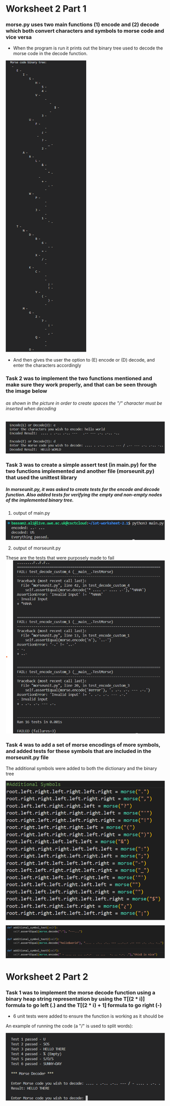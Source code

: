 # Worksheet 2 Part 1


### morse.py uses two main functions (1) encode and (2) decode which both convert characters and symbols to morse code and vice versa

* When the program is run it prints out the binary tree used to decode the morse code in the decode function.

![binary tree](./binary-tree.png)

* And then gives the user the option to (E) encode or (D) decode, and enter the characters accordingly 



### Task 2 was to implement the two functions mentioned and make sure they work properly, and that can be seen through the image below

###### as shown in the picture in order to create spaces the "/" character must be inserted when decoding
![user option](./terminal-output.png)



### Task 3 was to create a simple assert test (in main.py) for the two functions implemented and another file (morseunit.py) that used the unittest library


##### In morseunit.py, it was asked to create tests for the encode and decode function. Also added tests for verifying the empty and non-empty nodes of the implemented binary tree.

1. output of main.py

![assert test](./assert-test.png)

2. output of morseunit.py

These are the tests that were purposely made to fail
![unit tests](./unit-test.png)



### Task 4 was to add a set of morse encodings of more symbols, and added tests for these symbols that are included in the morseunit.py file

The additional symbols were added to both the dictionary and the binary tree

![additional symbols in dictionary](./additional-symbols.png)

![additional symbol tests](./additional-symbols-test.png)

# Worksheet 2 Part 2

### Task 1 was to implement the morse decode function using a binary heap string representation by using the T[(2 * i)] formula to go left (.) and the T[(2 * i) + 1] formula to go right (-)

* 6 unit tests were added to ensure the function is working as it should be

An example of running the code (a "/" is used to split words):


![terminal output of task 1](./terminal-output2.png)
